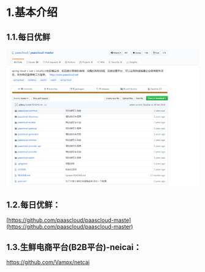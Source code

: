 
# 1.基本介绍
## 1.1.每日优鲜

![](/static/image/微信截图_20200519100545.png)


##  1.2.每日优鲜：

[https://github.com/paascloud/paascloud-maste](https://github.com/paascloud/paascloud-master)

## 1.3.生鲜电商平台(B2B平台)-neicai：

https://github.com/Vampx/netcai

